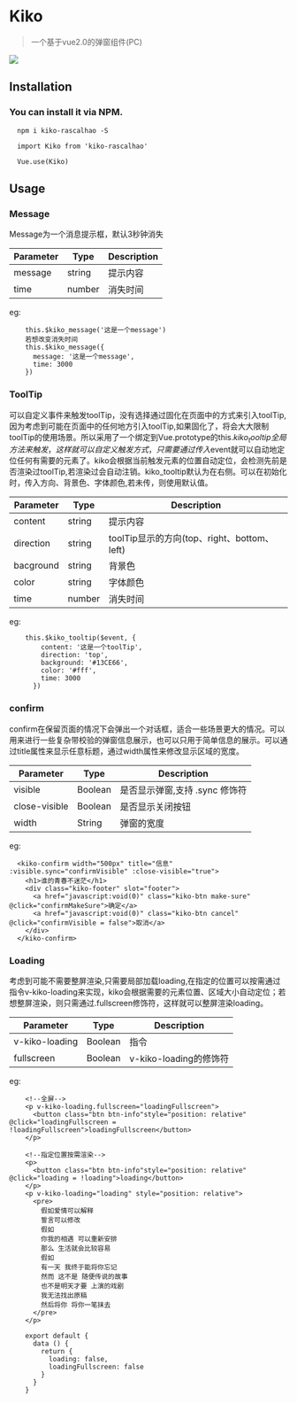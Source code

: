 # Kiko

> 一个基于vue2.0的弹窗组件(PC)

![](https://dr5mo5s7lqrtc.cloudfront.net/items/211R3u2S271D322u2b2u/introduction.gif?X-CloudApp-Visitor-Id=6f7dbfc2165658575196df8d07c08cc0&v=7c11ce67)

## Installation
### You can install it via NPM.

```
  npm i kiko-rascalhao -S

  import Kiko from 'kiko-rascalhao'

  Vue.use(Kiko)
```

## Usage

### Message

Message为一个消息提示框，默认3秒钟消失

| Parameter | Type | Description |
| -------- | ------- | ------ |
| message | string | 提示内容 |
| time | number | 消失时间 |

eg:

```
    this.$kiko_message('这是一个message')
    若想改变消失时间
    this.$kiko_message({
      message: '这是一个message',
      time: 3000
    })
```

### ToolTip

可以自定义事件来触发toolTip，没有选择通过固化在页面中的方式来引入toolTip,因为考虑到可能在页面中的任何地方引入toolTip,如果固化了，将会大大限制toolTip的使用场景。所以采用了一个绑定到Vue.prototype的this.$kiko_tooltip全局方法来触发，这样就可以自定义触发方式，只需要通过传入$event就可以自动地定位任何有需要的元素了。kiko会根据当前触发元素的位置自动定位，会检测先前是否渲染过toolTip,若渲染过会自动注销。kiko_tooltip默认为在右侧。可以在初始化时，传入方向、背景色、字体颜色,若未传，则使用默认值。

| Parameter | Type | Description |
| --------| ------- | -------- |
| content | string | 提示内容 |
| direction | string | toolTip显示的方向(top、right、bottom、left) |
| bacground | string | 背景色 |
| color | string | 字体颜色 |
| time | number | 消失时间 |

eg:

```
    this.$kiko_tooltip($event, {
        content: '这是一个toolTip',
        direction: 'top',
        background: '#13CE66',
        color: '#fff',
        time: 3000
      })
```

### confirm

confirm在保留页面的情况下会弹出一个对话框，适合一些场景更大的情况。可以用来进行一些复杂带校验的弹窗信息展示，也可以只用于简单信息的展示。可以通过title属性来显示任意标题，通过width属性来修改显示区域的宽度。

| Parameter | Type | Description |
| --------| ------- | -------- |
| visible | Boolean | 是否显示弹窗,支持 .sync 修饰符 |
| close-visible | Boolean | 是否显示关闭按钮 |
| width | String | 弹窗的宽度 |

eg:

```
  <kiko-confirm width="500px" title="信息" :visible.sync="confirmVisible" :close-visible="true">
    <h1>谁的青春不迷茫</h1>
    <div class="kiko-footer" slot="footer">
      <a href="javascript:void(0)" class="kiko-btn make-sure" @click="confirmMakeSure">确定</a>
      <a href="javascript:void(0)" class="kiko-btn cancel" @click="confirmVisible = false">取消</a>
    </div>
  </kiko-confirm>
```

### Loading

考虑到可能不需要整屏渲染,只需要局部加载loading,在指定的位置可以按需通过指令v-kiko-loading来实现，kiko会根据需要的元素位置、区域大小自动定位；若想整屏渲染，则只需通过.fullscreen修饰符，这样就可以整屏渲染loading。

| Parameter | Type | Description |
| --------| ------ | ----- |
| v-kiko-loading | Boolean | 指令 |
| fullscreen | Boolean | v-kiko-loading的修饰符 |

eg:

```
    <!--全屏-->
    <p v-kiko-loading.fullscreen="loadingFullscreen">
      <button class="btn btn-info"style="position: relative" @click="loadingFullscreen = !loadingFullscreen">loadingFullscreen</button>
    </p>

    <!--指定位置按需渲染-->
    <p>
      <button class="btn btn-info"style="position: relative" @click="loading = !loading">loading</button>
    </p>
    <p v-kiko-loading="loading" style="position: relative">
      <pre>
        假如爱情可以解释
        誓言可以修改
        假如
        你我的相遇 可以重新安排
        那么 生活就会比较容易
        假如
        有一天 我终于能将你忘记
        然而 这不是 随便传说的故事
        也不是明天才要 上演的戏剧
        我无法找出原稿
        然后将你 将你一笔抹去
      </pre>
    </p>

    export default {
      data () {
        return {
          loading: false,
          loadingFullscreen: false
        }
      }
    }
```
